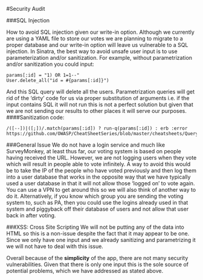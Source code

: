 #Security Audit



###SQL Injection



How to avoid SQL injection given our write-in option. Although we currently are using a YAML file to store our votes we are planning to migrate to a proper database and our write-in option will leave us vulnerable to a SQL injection.
In Sinatra, the best way to avoid unsafe user input is to use parameterization and/or sanitization. For example, without parametrization and/or sanitization you could input:
```
params[:id] = "1) OR 1=1--"
User.delete_all("id = #{params[:id]}")
```
And this SQL query will delete all the users. Parametrization queries will get rid of the ‘dirty’ code for us via proper substitution of arguments i.e. if the input contains SQL it will not run this is not a perfect solution but given that we are not sending our results to other places it will serve our purposes.
####Sanitization code:
```
/([--])|([;])/.match(params[:id]) ? run-q(params[:id]) : erb :error
https://github.com/OWASP/CheatSheetSeries/blob/master/cheatsheets/Query_Parameterization_Cheat_Sheet.md
```



###General Issue
We do not have a login service and much like SurveyMonkey, at least thus far, our voting system is based on people having received the URL. However, we are not logging users when they vote which will result in people able to vote infinitely. A way to avoid this would be to take the IP of the people who have voted previously and then log them into a user database that works in the opposite way that we have typically used a user database in that it will not allow those ‘logged on’ to vote again. You can use a VPN to get around this so we will also think of another way to do it. Alternatively, if you know which group you are sending the voting system to, such as PA, then you could use the logins already used in that system and piggyback off their database of users and not allow that user back in after voting.



###XSS: Cross Site Scripting
We will not be putting any of the data into HTML so this is a non-issue despite the fact that it may appear to be one. Since we only have one input and we already sanitizing and parametrizing it we will not have to deal with this issue.



Overall because of the **simplicity** of the app, there are not many security vulnerabilities. Given that there is only one input this is the sole source of potential problems, which we have addressed as stated above.
